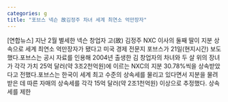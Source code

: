 ```yaml
---
categories: g
title: "포브스 넥슨 故김정주 차녀 세계 최연소 억만장자"
---
```

[연합뉴스] 지난 2월 별세한 넥슨 창업자 고(故) 김정주 NXC 이사의 둘째 딸이 지분 상속으로 세계 최연소 억만장자가 됐다고 미국 경제 전문지 포브스가 21일(현지시간) 보도했다.포브스는 공시 자료를 인용해 2004년 출생한 김 창업자의 차녀와 두 살 위의 장녀가 각각 가치 25억 달러(약 3조2천억원)에 이르는 NXC의 지분 30.78%씩을 상속받았다고 전했다.포브스는 한국이 세계 최고 수준의 상속세를 물리고 있다면서 지분을 물려받은 데 따른 자매의 상속세를 각각 15억 달러(약 2조1천억원) 이상으로 추정했다. 상속세를 제한